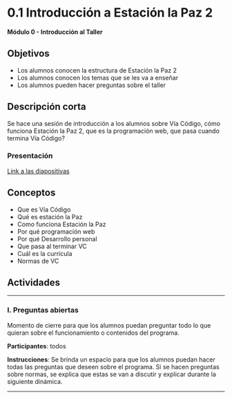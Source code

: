 # 0.1 Introducción a Estación la Paz 2

**Módulo 0 - Introducción al Taller**

## Objetivos

- Los alumnos conocen la estructura de Estación la Paz 2
- Los alumnos conocen los temas que se les va a enseñar
- Los alumnos pueden hacer preguntas sobre el taller

## Descripción corta

Se hace una sesión de introducción a los alumnos sobre Vía Código,
cómo funciona Estación la Paz 2, que es la programación web, que pasa cuando termina Vía Código?

### Presentación

[Link a las diapositivas](https://docs.google.com/presentation/d/1bIEkJnQqsRRfjtSaD3Be9PDzTrSOIPRfAVO3csbd9S4/edit?usp=sharing)

## Conceptos

- Que es Vía Código
- Qué es estación la Paz
- Como funciona Estación la Paz
- Por qué programación web
- Por qué Desarrollo personal
- Que pasa al terminar VC
- Cuál es la currícula
- Normas de VC

## Actividades

---

### I. Preguntas abiertas

Momento de cierre para que los alumnos puedan preguntar todo lo que quieran sobre el funcionamiento o contenidos del programa.

**Participantes**: todos

**Instrucciones**: Se brinda un espacio para que los alumnos puedan hacer todas las preguntas que deseen sobre el programa. Si se hacen preguntas sobre normas, se explica que estas se van a discutir y explicar durante la siguiente dinámica.

---
